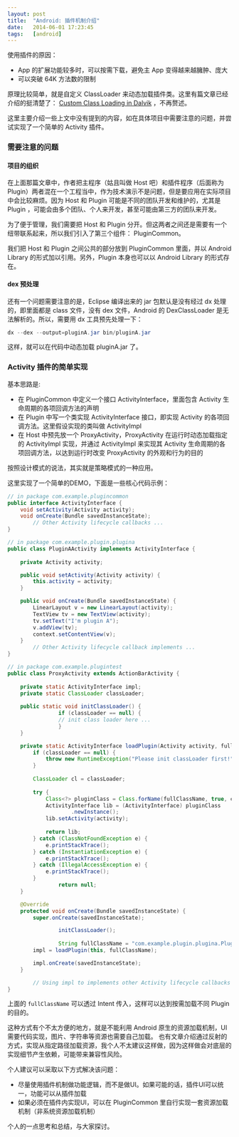 ```yaml
---
layout: post
title:  "Android: 插件机制介绍"
date:   2014-06-01 17:23:45
tags:   [android]
---
```


使用插件的原因：

* App 的扩展功能较多时，可以按需下载，避免主 App 变得越来越臃肿、庞大
* 可以突破 64K 方法数的限制

原理比较简单，就是自定义 ClassLoader 来动态加载插件类。这里有篇文章已经介绍的挺清楚了： [Custom Class Loading in Dalvik](http://android-developers.blogspot.com/2011/07/custom-class-loading-in-dalvik.html) ，不再赘述。

这里主要介绍一些上文中没有提到的内容，如在具体项目中需要注意的问题，并尝试实现了一个简单的 Activity 插件。

### 需要注意的问题

#### 项目的组织
在上面那篇文章中，作者把主程序（姑且叫做 Host 吧）和插件程序（后面称为 Plugin）两者混在一个工程当中，作为技术演示不是问题，但是要应用在实际项目中会比较麻烦。因为 Host 和 Plugin 可能是不同的团队开发和维护的，尤其是 Plugin ，可能会由多个团队、个人来开发，甚至可能由第三方的团队来开发。

为了便于管理，我们需要把 Host 和 Plugin 分开。但这两者之间还是需要有一个纽带联系起来，所以我们引入了第三个组件： PluginCommon。

我们把 Host 和 Plugin 之间公共的部分放到 PluginCommon 里面，并以 Android Library 的形式加以引用。另外，Plugin 本身也可以以 Android Library 的形式存在。

#### dex 预处理
还有一个问题需要注意的是，Eclipse 编译出来的 jar 包默认是没有经过 dx 处理的，即里面都是 class 文件，没有 dex 文件，Android 的 DexClassLoader 是无法解析的。所以，需要用 dx 工具预先处理一下：


```java
dx --dex --output=pluginA.jar bin/pluginA.jar
```

这样，就可以在代码中动态加载 pluginA.jar 了。

### Activity 插件的简单实现
基本思路是:

*   在 PluginCommon 中定义一个接口 ActivityInterface，里面包含 Activity 生命周期的各项回调方法的声明
*   在 Plugin 中写一个类实现 ActivityInterface 接口，即实现 Activity 的各项回调方法。这里假设实现的类叫做 ActivityImpl
*   在 Host 中预先放一个 ProxyActivity，ProxyActivity 在运行时动态加载指定的 ActivityImpl 实现，并通过 ActivityImpl 来实现其 Activity 生命周期的各项回调方法，以达到运行时改变 ProxyActivity 的外观和行为的目的

按照设计模式的说法，其实就是策略模式的一种应用。

这里实现了一个简单的DEMO，下面是一些核心代码示例：

```java
// in package com.example.plugincommon
public interface ActivityInterface {
	void setActivity(Activity activity);
	void onCreate(Bundle savedInstanceState);
        // Other Activity lifecycle callbacks ...
}

// in package com.example.plugin.plugina
public class PluginAActivity implements ActivityInterface {
	
	private Activity activity;

	public void setActivity(Activity activity) {
		this.activity = activity;
	}

	public void onCreate(Bundle savedInstanceState) {
		LinearLayout v = new LinearLayout(activity);
		TextView tv = new TextView(activity);
		tv.setText("I'm plugin A");
		v.addView(tv);
		context.setContentView(v);
	}
        // Other Activity lifecycle callback implements ...
}

// in package com.example.plugintest
public class ProxyActivity extends ActionBarActivity {
	
	private static ActivityInterface impl;
	private static ClassLoader classLoader;
	
	public static void initClassLoader() {
                if (classLoader == null) {
		        // init class loader here ...
                }
	}

	private static ActivityInterface loadPlugin(Activity activity, fullClassName) {
		if (classLoader == null) {
			throw new RuntimeException("Please init classLoader first!");
		}
		
		ClassLoader cl = classLoader;
		
		try {
			Class<?> pluginClass = Class.forName(fullClassName, true, cl);
			ActivityInterface lib = (ActivityInterface) pluginClass
					.newInstance();
			lib.setActivity(activity);
		
			return lib;
		} catch (ClassNotFoundException e) {
			e.printStackTrace();
		} catch (InstantiationException e) {
			e.printStackTrace();
		} catch (IllegalAccessException e) {
			e.printStackTrace();
		}
                return null;
	}

	@Override
	protected void onCreate(Bundle savedInstanceState) {
		super.onCreate(savedInstanceState);

                initClassLoader();
		
                String fullClassName = "com.example.plugin.plugina.PluginAActivity";
		impl = loadPlugin(this, fullClassName);

		impl.onCreate(savedInstanceState);
	}

        // Using impl to implements other Activity lifecycle callbacks ...
}

```

上面的 `fullClassName` 可以透过 Intent 传入，这样可以达到按需加载不同 Plugin 的目的。

这种方式有个不太方便的地方，就是不能利用 Android 原生的资源加载机制，UI 需要代码实现，图片、字符串等资源也需要自己加载。
也有文章介绍通过反射的方式，实现从指定路径加载资源，我个人不太建议这样做，因为这样做会对底层的实现细节产生依赖，可能带来兼容性风险。

个人建议可以采取以下方式解决该问题：

* 尽量使用插件机制做功能逻辑，而不是做UI。如果可能的话，插件UI可以统一，功能可以从插件加载
* 如果必须在插件内实现UI，可以在 PluginCommon 里自行实现一套资源加载机制（非系统资源加载机制）

个人的一点思考和总结，与大家探讨。
